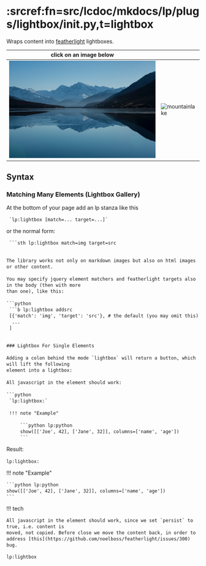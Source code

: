 # :srcref:fn=src/lcdoc/mkdocs/lp/plugs/lightbox/__init__.py,t=lightbox

Wraps content into [featherlight](https://github.com/noelboss/featherlight) lightboxes.

| click on an image below ||
|---|---|
| ![mountainlake](img/m.jpg)  | ![mountainlake](img/m2.jpeg)




## Syntax

### Matching Many Elements (Lightbox Gallery)

At the bottom of your page add an lp stanza like this

```
 `lp:lightbox [match=... target=...]`
```

or the normal form:

```
 ```sth lp:lightbox match=img target=src
 ```
```

The library works not only on markdown images but also on html images or other content. 

You may specify jquery element matchers and featherlight targets also in the body (then with more
than one), like this:

```python
 ```b lp:lightbox addsrc
 [{'match': 'img', 'target': 'src'}, # the default (you may omit this)
  ...
 ]
 ```
```

### Lightbox For Single Elements

Adding a colon behind the mode `lightbox` will return a button, which will lift the following
element into a lightbox:

All javascript in the element should work:

```python
 `lp:lightbox:`
 
 !!! note "Example"
 
     ```python lp:python
     show([['Joe', 42], ['Jane', 32]], columns=['name', 'age'])
     ```
```

Result:

`lp:lightbox:`

!!! note "Example"

    ```python lp:python
    show([['Joe', 42], ['Jane', 32]], columns=['name', 'age'])
    ```


!!! tech
    
    All javascript in the element should work, since we set `persist` to true, i.e. content is
    moved, not copied. Before close we move the content back, in order to address [this](https://github.com/noelboss/featherlight/issues/300) bug.


`lp:lightbox`
